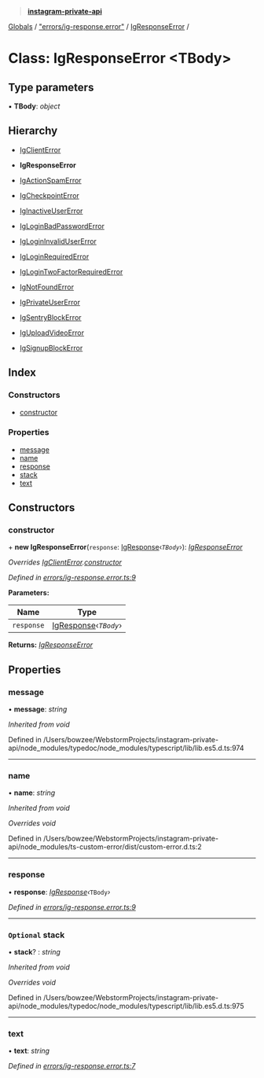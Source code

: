 > **[instagram-private-api](../README.md)**

[Globals](../README.md) / ["errors/ig-response.error"](../modules/_errors_ig_response_error_.md) / [IgResponseError](_errors_ig_response_error_.igresponseerror.md) /

# Class: IgResponseError <**TBody**>

## Type parameters

▪ **TBody**: *object*

## Hierarchy

  * [IgClientError](_errors_ig_client_error_.igclienterror.md)

  * **IgResponseError**

  * [IgActionSpamError](_errors_ig_action_spam_error_.igactionspamerror.md)

  * [IgCheckpointError](_errors_ig_checkpoint_error_.igcheckpointerror.md)

  * [IgInactiveUserError](_errors_ig_inactive_user_error_.iginactiveusererror.md)

  * [IgLoginBadPasswordError](_errors_ig_login_bad_password_error_.igloginbadpassworderror.md)

  * [IgLoginInvalidUserError](_errors_ig_login_invalid_user_error_.iglogininvalidusererror.md)

  * [IgLoginRequiredError](_errors_ig_login_required_error_.igloginrequirederror.md)

  * [IgLoginTwoFactorRequiredError](_errors_ig_login_two_factor_required_error_.iglogintwofactorrequirederror.md)

  * [IgNotFoundError](_errors_ig_not_found_error_.ignotfounderror.md)

  * [IgPrivateUserError](_errors_ig_private_user_error_.igprivateusererror.md)

  * [IgSentryBlockError](_errors_ig_sentry_block_error_.igsentryblockerror.md)

  * [IgUploadVideoError](_errors_ig_upload_video_error_.iguploadvideoerror.md)

  * [IgSignupBlockError](_errors_ig_signup_block_error_.igsignupblockerror.md)

## Index

### Constructors

* [constructor](_errors_ig_response_error_.igresponseerror.md#constructor)

### Properties

* [message](_errors_ig_response_error_.igresponseerror.md#message)
* [name](_errors_ig_response_error_.igresponseerror.md#name)
* [response](_errors_ig_response_error_.igresponseerror.md#response)
* [stack](_errors_ig_response_error_.igresponseerror.md#optional-stack)
* [text](_errors_ig_response_error_.igresponseerror.md#text)

## Constructors

###  constructor

\+ **new IgResponseError**(`response`: [IgResponse](../modules/_types_common_types_.md#igresponse)‹*`TBody`*›): *[IgResponseError](_errors_ig_response_error_.igresponseerror.md)*

*Overrides [IgClientError](_errors_ig_client_error_.igclienterror.md).[constructor](_errors_ig_client_error_.igclienterror.md#constructor)*

*Defined in [errors/ig-response.error.ts:9](https://github.com/dilame/instagram-private-api/blob/3e16058/src/errors/ig-response.error.ts#L9)*

**Parameters:**

Name | Type |
------ | ------ |
`response` | [IgResponse](../modules/_types_common_types_.md#igresponse)‹*`TBody`*› |

**Returns:** *[IgResponseError](_errors_ig_response_error_.igresponseerror.md)*

## Properties

###  message

• **message**: *string*

*Inherited from void*

Defined in /Users/bowzee/WebstormProjects/instagram-private-api/node_modules/typedoc/node_modules/typescript/lib/lib.es5.d.ts:974

___

###  name

• **name**: *string*

*Inherited from void*

*Overrides void*

Defined in /Users/bowzee/WebstormProjects/instagram-private-api/node_modules/ts-custom-error/dist/custom-error.d.ts:2

___

###  response

• **response**: *[IgResponse](../modules/_types_common_types_.md#igresponse)‹*`TBody`*›*

*Defined in [errors/ig-response.error.ts:9](https://github.com/dilame/instagram-private-api/blob/3e16058/src/errors/ig-response.error.ts#L9)*

___

### `Optional` stack

• **stack**? : *string*

*Inherited from void*

*Overrides void*

Defined in /Users/bowzee/WebstormProjects/instagram-private-api/node_modules/typedoc/node_modules/typescript/lib/lib.es5.d.ts:975

___

###  text

• **text**: *string*

*Defined in [errors/ig-response.error.ts:7](https://github.com/dilame/instagram-private-api/blob/3e16058/src/errors/ig-response.error.ts#L7)*
